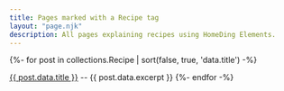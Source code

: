 ```yaml
---
title: Pages marked with a Recipe tag
layout: "page.njk"
description: All pages explaining recipes using HomeDing Elements.
---
```


{%- for post in collections.Recipe | sort(false, true, 'data.title')  -%}
<p><a href="<\<{{ post.url | url }}\>>">{{ post.data.title }}</a> -- {{ post.data.excerpt }}
{%- endfor -%}
